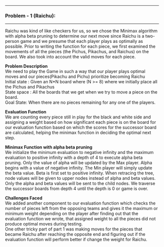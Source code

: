 -------------------------------------------
### Problem - 1 (Raichu):
-------------------------------------------
Raichu was kind of like checkers for us, so we chose the Minimax algorithm with alpha beta pruning to determine our next move since Raichu is a two-person game and we presume that each player plays as optimally as possible.
Prior to writing the function for each piece, we first examined the movements of all the pieces (the Pichus, Pikachus, and Raichus) on the board. We also took into account the valid moves for each piece.

**Problem Description** <br>
We need to play the Game in such a way that our player plays optimal moves and our pieces(Pikachu and Pichu) prioritize becoming Raichu <br>
Initial state : Given an N*N board where (N >= 8) where we initially place all the Pichus and Pikachus <br>
State space : All the boards that we get when we try to move a piece on the board. <br>
Goal State: When there are no pieces remaining for any one of the players. <br>

**Evaluation Function** <br>
We are counting every piece still in play for the black and white side and assigning a weight based on how significant each piece is on the board for our evaluation function based on which the scores for the successor board are calculated, helping the minimax function in deciding the optimal next step.

**Minimax Function with alpha beta pruning** <br>
We initialize the minimum evaluation to negative infinity and the maximum evaluation to positive infinity with a depth of 4 to execute alpha beta pruning. Only the value of alpha will be updated by the Max player. Alpha begins with a value of negative infinity. The Min player will simply update the beta value. Beta is first set to positive infinity. When retracing the tree, node values will be given to upper nodes instead of alpha and beta values. Only the alpha and beta values will be sent to the child nodes. We traverse the successor boards from depth 4 until the depth is 0 or game is over.

**Challenges Faced** <br>
We added another component to our evaluation function which checks the number of pieces left from the opposing teams and gives it the maximum or minimum weight depending on the player after finding out that the evaluation function we wrote, that assigned weight to all the pieces did not produce optimal moves during testing. <br>
One other tricky part of part 1 was making moves for the pieces that became Raichu after reaching the opposite end and figuring out if the evaluation function will perform better if change the weight for Raichu. 
